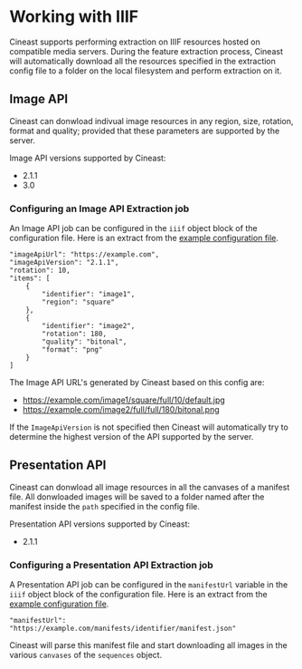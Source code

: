 # Working with IIIF
Cineast supports performing extraction on IIIF resources hosted on compatible media servers. During the feature extraction process, Cineast will automatically download all the resources specified in the extraction config file to a folder on the local filesystem and perform extraction on it.

## Image API
Cineast can donwload indivual image resources in any region, size, rotation, format and quality; provided that these parameters are supported by the server.

Image API versions supported by Cineast:
- 2.1.1
- 3.0

### Configuring an Image API Extraction job

An Image API job can be configured in the `iiif` object block of the configuration file. Here is an extract from the [example configuration file](https://github.com/vitrivr/cineast/wiki/iiif_extraction_config.json).

```
"imageApiUrl": "https://example.com",
"imageApiVersion": "2.1.1",
"rotation": 10,
"items": [
    {
        "identifier": "image1",
        "region": "square"
    },
    {
        "identifier": "image2",
        "rotation": 180,
        "quality": "bitonal",
        "format": "png"
    }
]
```

The Image API URL's generated by Cineast based on this config are:
- https://example.com/image1/square/full/10/default.jpg
- https://example.com/image2/full/full/180/bitonal.png

If the `ImageApiVersion` is not specified then Cineast will automatically try to determine the highest version of the API supported by the server.


## Presentation API
Cineast can donwload all image resources in all the canvases of a manifest file. All donwloaded images will be saved to a folder named after the manifest inside the `path` specified in the config file.

Presentation API versions supported by Cineast:
- 2.1.1

### Configuring a Presentation API Extraction job

A Presentation API job can be configured in the `manifestUrl` variable in the `iiif` object block of the configuration file. Here is an extract from the [example configuration file](https://github.com/vitrivr/cineast/wiki/iiif_extraction_config.json).

```
"manifestUrl": "https://example.com/manifests/identifier/manifest.json"
```

Cineast will parse this manifest file and start downloading all images in the various `canvases` of the `sequences` object.
